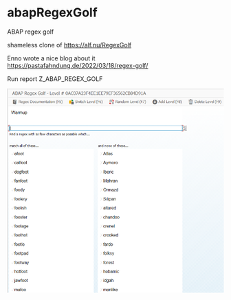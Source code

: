 # abapRegexGolf
ABAP regex golf

shameless clone of https://alf.nu/RegexGolf

Enno wrote a nice blog about it https://pastafahndung.de/2022/03/18/regex-golf/

Run report Z_ABAP_REGEX_GOLF

![screenshot](https://github.com/christianguenter2/abapRegexGolf/blob/master/img/screenshot.png)
